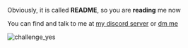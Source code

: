 Obviously, it is called **README**, so you are **reading** me now<br>

You can find and talk to me at [my discord server](https://discord.gg/GeB7bv4aHc) or [dm me](https://discord.com/users/1085081038952337508)

![challenge_yes](https://i.alexflipnote.dev/4h93guy.png)

